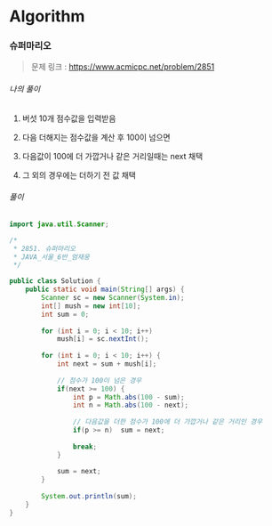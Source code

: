 # Algorithm

### 슈퍼마리오

> 문제 링크 : https://www.acmicpc.net/problem/2851



###### 나의 풀이

1. 버섯 10개 점수값을 입력받음

2. 다음 더해지는 점수값을 계산 후 100이 넘으면

3. 다음값이 100에 더 가깝거나 같은 거리일때는 next 채택

4. 그 외의 경우에는 더하기 전 값 채택




###### 풀이

~~~java
import java.util.Scanner;

/*
 * 2851. 슈퍼마리오
 * JAVA_서울_6반_엄재웅
 */

public class Solution {
	public static void main(String[] args) {
		Scanner sc = new Scanner(System.in);
		int[] mush = new int[10];
		int sum = 0;
		
		for (int i = 0; i < 10; i++) 
			mush[i] = sc.nextInt();
		
		for (int i = 0; i < 10; i++) {
			int next = sum + mush[i];
			
			// 점수가 100이 넘은 경우
			if(next >= 100) {
				int p = Math.abs(100 - sum);
				int n = Math.abs(100 - next);
				
				// 다음값을 더한 점수가 100에 더 가깝거나 같은 거리인 경우
				if(p >= n)	sum = next;
				
				break;
			}
			
			sum = next;
		}
		
		System.out.println(sum);
	}
}
~~~
